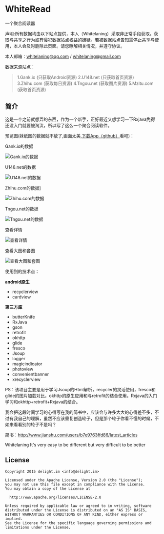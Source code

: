 # WhiteRead
一个聚合阅读器

声明:所有数据均由以下站点提供，本人（Whitelaning）采取非正常手段获取。获取与共享之行为或有侵犯数据站点权益的嫌疑。若被数据站点告知需停止共享与使用，本人会及时删除此页面。请您暸解相关情况，并遵守协议。 

本人邮箱：whitelaning@qq.com / whitelaning@gmail.com

数据来源站点：

>1.Gank.io (只获取Android资源)
>2.U148.net (只获取首页资源)
>3.Zhihu.com (获取每日资源)
>4.Tngou.net (获取图片资源)
>5.Mzitu.com (获取首页资源)

简介
-----
这是一个之前就想弄的东西，作为一个新手，正好最近又想学习一下Rxjava免得还没入门就要被淘汰，所以写了这么一个聚合阅读软件。

预览图(妹纸图的数据就不放了,画面太美,[下载App（github）](https://github.com/whitelaning/WhiteRead/releases)看吧)：

Gank.io的数据

![Gank.io的数据](http://7xrxk4.com1.z0.glb.clouddn.com/image/jpg/S60810-212023.jpg?imageView2/2/w/320)

U148.net的数据

![U148.net的数据](http://7xrxk4.com1.z0.glb.clouddn.com/image/jpg/S60810-212042.jpg?imageView2/2/w/320)

Zhihu.com的数据]

![Zhihu.com的数据](http://7xrxk4.com1.z0.glb.clouddn.com/image/jpg/S60810-212056.jpg?imageView2/2/w/320)

Tngou.net的数据

![Tngou.net的数据](http://7xrxk4.com1.z0.glb.clouddn.com/image/jpg/S60810-21282376.jpg?imageView2/2/w/320)

查看详情

![查看详情](http://7xrxk4.com1.z0.glb.clouddn.com/image/jpg/S60813-113239.jpg?imageView2/2/w/320)

查看大图和套图

![查看大图和套图](http://7xrxk4.com1.z0.glb.clouddn.com/image/jpg/S60810-221351.jpg?imageView2/2/w/320)


使用到的技术点：

**android原生**
 - recyclerview
 - cardview

**第三方库**
 - butterKnife
 - RxJava
 - gson
 - retrofit
 - okhttp
 - glide
 - fresco
 - Jsoup
 - logger
 - magicindicator
 - photoview
 - convenientbanner
 - xrecyclerview

PS：该项目主要是用于学习Jsoup的Html解析，recycler的灵活使用，fresco和glide的图片加载对比，okhttp的原生应用和与retrofit的结合使用，Rxjava的入门学习和okhttp+retrofit+Rxjava的结合。

我会把这段时间学习的心得写在我的简书中，应该会与许多大大的心得差不多，不过有我自己的理解，虽然不应该重复创造轮子，但是那个轮子你看不懂的时候，不如来看看别的轮子不是吗？

简书：http://www.jianshu.com/users/b7e9763ffd86/latest_articles

Whitelaning
It's very easy to be different but very difficult to be better

## License

```
Copyright 2015 delight.im <info@delight.im>

Licensed under the Apache License, Version 2.0 (the "License");
you may not use this file except in compliance with the License.
You may obtain a copy of the License at

  http://www.apache.org/licenses/LICENSE-2.0

Unless required by applicable law or agreed to in writing, software
distributed under the License is distributed on an "AS IS" BASIS,
WITHOUT WARRANTIES OR CONDITIONS OF ANY KIND, either express or implied.
See the License for the specific language governing permissions and
limitations under the License.
```
